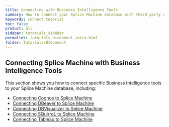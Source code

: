 ```yaml
---
title: Connecting with Business Intelligence Tools
summary: How to connect your Splice Machine database with third party database and business intelligence tools.
keywords: connect tutorial
toc: false
product: all
sidebar: tutorials_sidebar
permalink: tutorials_biconnect_intro.html
folder: Tutorials/BIConnect
---
```

<section>
<div class="TopicContent" data-swiftype-index="true" markdown="1">

# Connecting Splice Machine with Business Intelligence Tools

This section shows you how to connect specific Business Intelligence tools to your Splice Machine database, including:

* [Connecting Cognos to Splice Machine](tutorials_connect_cognos.html)
* [Connecting DBeaver to Splice Machine](tutorials_connect_dbeaver.html)
* [Connecting DBVisualizer to Splice Machine](tutorials_connect_dbvisualizer.html)
* [Connecting SQuirreL to Splice Machine](tutorials_connect_squirrel.html)
* [Connecting Tableau to Splice Machine](tutorials_connect_tableau.html)

</div>
</section>
